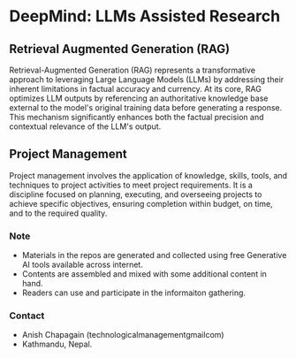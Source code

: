 # DeepMind: LLMs Assisted Research

## Retrieval Augmented Generation (RAG)
Retrieval-Augmented Generation (RAG) represents a transformative approach to leveraging Large Language Models (LLMs) by addressing their inherent limitations in factual accuracy and currency. At its core, RAG optimizes LLM outputs by referencing an authoritative knowledge base external to the model's original training data before generating a response. This mechanism significantly enhances both the factual precision and contextual relevance of the LLM's output.

## Project Management
Project management involves the application of knowledge, skills, tools, and techniques to project activities to meet project requirements. It is a discipline focused on planning, executing, and overseeing projects to achieve specific objectives, ensuring completion within budget, on time, and to the required quality. 

### Note
- Materials in the repos are generated and collected using free Generative AI tools available across internet.
- Contents are assembled and mixed with some additional content in hand.
- Readers can use and participate in the informaiton gathering.

### Contact
- Anish Chapagain (technologicalmanagement<at>gmail<dot>com)
- Kathmandu, Nepal.
